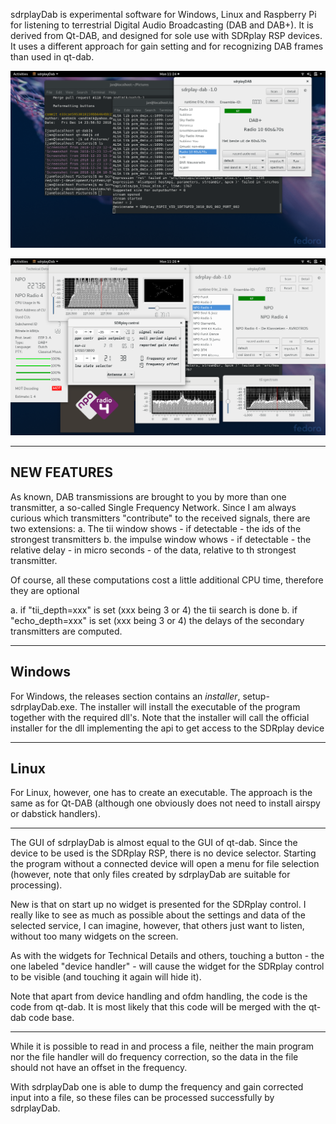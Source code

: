 
sdrplayDab is experimental software for Windows, Linux and Raspberry Pi for listening to terrestrial Digital Audio Broadcasting (DAB and DAB+).
It is derived from Qt-DAB, and designed for sole use with SDRplay RSP
devices. It uses a different approach for gain setting and
for recognizing DAB frames than used in qt-dab. 

![sdrplayDab](/sdrplay-dab-1.png?raw=true)


![sdrplayDab](/sdrplay-dab-2.png?raw=true)


----------------------------------------------------------------------------
NEW FEATURES
----------------------------------------------------------------------------

As known, DAB transmissions are brought to you by more than one transmitter,
a so-called Single Frequency Network.
Since I am always curious which transmitters "contribute" to the
received signals, there are two extensions:
a. The tii window shows - if detectable - the ids of the strongest transmitters
b. the impulse window whows - if detectable - the relative delay - in micro seconds - of the data, relative to th strongest transmitter.

Of course, all these computations cost a little additional CPU time,
therefore they are optional

a. if "tii_depth=xxx" is set (xxx being 3 or 4) the tii search is done
b. if "echo_depth=xxx" is set (xxx being 3 or 4) the delays of the secondary
transmitters are computed.

-----------------------------------------------------------------------------
Windows
------------------------------------------------------------------------------

For Windows, the releases section contains an *installer*, setup-sdrplayDab.exe.
The installer will install the executable of the program together with the required
dll's. Note that the installer will call the official installer for the dll implementing
the api to get access to the SDRplay device

------------------------------------------------------------------------------------
Linux
------------------------------------------------------------------------------------

For Linux, however, one has to create an executable. The approach is the same as for Qt-DAB
(although one obviously does not need to install airspy or dabstick handlers).


------------------------------------------------------------------------------

The GUI of sdrplayDab is almost equal to the GUI of qt-dab.
Since the device to be used is the SDRplay RSP, there
is no device selector. Starting the program without a connected device
will open a menu for file selection (however, note that only files
created by sdrplayDab are suitable for processing).

New is that on start up no widget is presented for the SDRplay control.
I really like to see as much as possible about the settings 
and data of the selected service, I can imagine, however, that others just
want to listen, without too many widgets on the screen.

As with the widgets for Technical Details and others, touching a button -
the one labeled "device handler" - will cause the widget for the SDRplay
control to be visible (and touching it again will hide it).

Note that apart from device handling and ofdm handling, the code
is the code from qt-dab. It is most likely that this code will
be merged with the qt-dab code base.


--------------------------------------------------------------------------

While it is possible to read in and process a file, neither the
main program nor the file handler will do frequency correction,
so the data in the file should not have an offset in the frequency.

With sdrplayDab one is able to dump the frequency and gain corrected input
into a file, so these files can be processed successfully by sdrplayDab.


